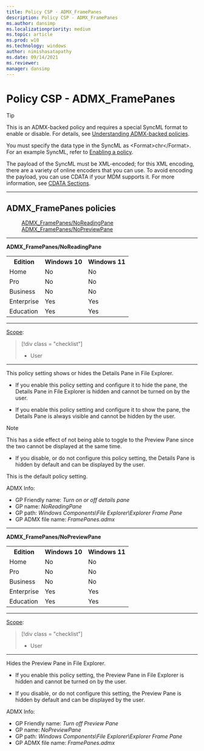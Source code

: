 ```yaml
---
title: Policy CSP - ADMX_FramePanes
description: Policy CSP - ADMX_FramePanes
ms.author: dansimp
ms.localizationpriority: medium
ms.topic: article
ms.prod: w10
ms.technology: windows
author: nimishasatapathy
ms.date: 09/14/2021
ms.reviewer: 
manager: dansimp
---
```


# Policy CSP - ADMX_FramePanes

> [!TIP]
> This is an ADMX-backed policy and requires a special SyncML format to enable or disable.  For details, see [Understanding ADMX-backed policies](./understanding-admx-backed-policies.md).
> 
> You must specify the data type in the SyncML as &lt;Format&gt;chr&lt;/Format&gt;. For an example SyncML, refer to [Enabling a policy](./understanding-admx-backed-policies.md#enabling-a-policy).
> 
> The payload of the SyncML must be XML-encoded; for this XML encoding, there are a variety of online encoders that you can use. To avoid encoding the payload, you can use CDATA if your MDM supports it.  For more information, see [CDATA Sections](http://www.w3.org/TR/REC-xml/#sec-cdata-sect).
<hr/>

<!--Policies-->
## ADMX_FramePanes policies  

<dl>
  <dd>
    <a href="#admx-framepanes-noreadingpane">ADMX_FramePanes/NoReadingPane</a>
  </dd>
  <dd>
    <a href="#admx-framepanes-nopreviewpane">ADMX_FramePanes/NoPreviewPane</a>
  </dd>  
</dl>


<hr/>

<!--Policy-->
<a href="" id="admx-framepanes-noreadingpane"></a>**ADMX_FramePanes/NoReadingPane**  
<table>
<tr>
    <th>Edition</th>
    <th>Windows 10</th>
    <th>Windows 11</th>
</tr>
<tr>
    <td>Home</td>
    <td>No</td>
    <td>No</td>
</tr>
<tr>
    <td>Pro</td>
    <td>No</td>
    <td>No</td>
</tr>
<tr>
    <td>Business</td>
    <td>No</td>
    <td>No</td>
</tr>
<tr>
    <td>Enterprise</td>
    <td>Yes</td>
    <td>Yes</td>
</tr>
<tr>
    <td>Education</td>
    <td>Yes</td>
    <td>Yes</td>
</tr>
</table>

<!--/SupportedSKUs-->
<hr/>

<!--Scope-->
[Scope](./policy-configuration-service-provider.md#policy-scope):

> [!div class = "checklist"]
> * User

<hr/>

<!--/Scope-->
<!--Description-->
This policy setting shows or hides the Details Pane in File Explorer.  

- If you enable this policy setting and configure it to hide the pane, the Details Pane in File Explorer is hidden and cannot be turned on by the user.  

- If you enable this policy setting and configure it to show the pane, the Details Pane is always visible and cannot be hidden by the user. 

> [!NOTE]
> This has a side effect of not being able to toggle to the Preview Pane since the two cannot be displayed at the same time.  

- If you disable, or do not configure this policy setting, the Details Pane is hidden by default and can be displayed by the user. 

This is the default policy setting.

<!--/Description--> 

<!--ADMXBacked-->
ADMX Info:  
-   GP Friendly name: *Turn on or off details pane*
-   GP name: *NoReadingPane*
-   GP path: *Windows Components\File Explorer\Explorer Frame Pane*
-   GP ADMX file name: *FramePanes.admx*

<!--/ADMXBacked-->
<!--/Policy-->
<hr/>

<!--Policy-->
<a href="" id="admx-framepanes-nopreviewpane"></a>**ADMX_FramePanes/NoPreviewPane**  

<table>
<tr>
    <th>Edition</th>
    <th>Windows 10</th>
    <th>Windows 11</th>
</tr>
<tr>
    <td>Home</td>
    <td>No</td>
    <td>No</td>
</tr>
<tr>
    <td>Pro</td>
    <td>No</td>
    <td>No</td>
</tr>
<tr>
    <td>Business</td>
    <td>No</td>
    <td>No</td>
</tr>
<tr>
    <td>Enterprise</td>
    <td>Yes</td>
    <td>Yes</td>
</tr>
<tr>
    <td>Education</td>
    <td>Yes</td>
    <td>Yes</td>
</tr>
</table>

<!--/SupportedSKUs-->
<hr/>

<!--Scope-->
[Scope](./policy-configuration-service-provider.md#policy-scope):

> [!div class = "checklist"]
> * User

<hr/>

<!--/Scope-->
<!--Description-->
Hides the Preview Pane in File Explorer.  

- If you enable this policy setting, the Preview Pane in File Explorer is hidden and cannot be turned on by the user.  

- If you disable, or do not configure this setting, the Preview Pane is hidden by default and can be displayed by the user.

<!--/Description-->

<!--ADMXBacked-->
ADMX Info:  
-   GP Friendly name: *Turn off Preview Pane*
-   GP name: *NoPreviewPane*
-   GP path: *Windows Components\File Explorer\Explorer Frame Pane*
-   GP ADMX file name: *FramePanes.admx*

<!--/ADMXBacked-->
<!--/Policy-->

<!--/Policies-->

